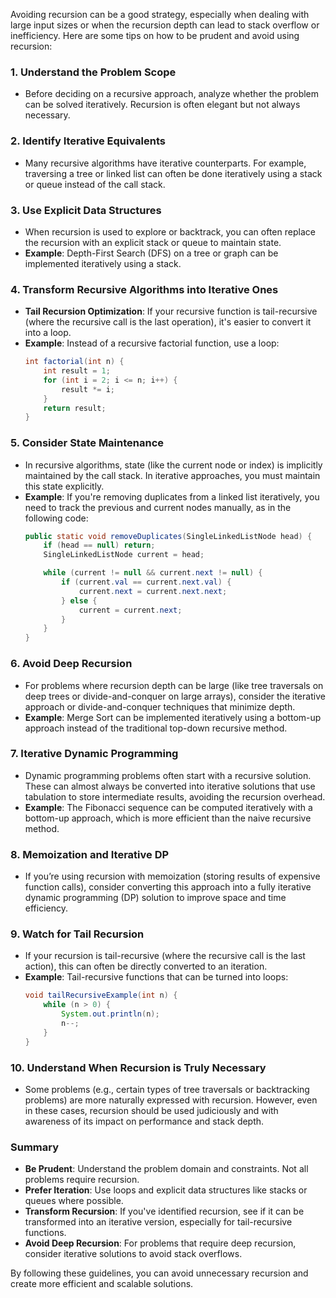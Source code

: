 Avoiding recursion can be a good strategy, especially when dealing with large input sizes or when the recursion depth can lead to stack overflow or inefficiency. Here are some tips on how to be prudent and avoid using recursion:

### 1. **Understand the Problem Scope**
- Before deciding on a recursive approach, analyze whether the problem can be solved iteratively. Recursion is often elegant but not always necessary.

### 2. **Identify Iterative Equivalents**
- Many recursive algorithms have iterative counterparts. For example, traversing a tree or linked list can often be done iteratively using a stack or queue instead of the call stack.

### 3. **Use Explicit Data Structures**
- When recursion is used to explore or backtrack, you can often replace the recursion with an explicit stack or queue to maintain state.
- **Example**: Depth-First Search (DFS) on a tree or graph can be implemented iteratively using a stack.

### 4. **Transform Recursive Algorithms into Iterative Ones**
- **Tail Recursion Optimization**: If your recursive function is tail-recursive (where the recursive call is the last operation), it's easier to convert it into a loop.
- **Example**: Instead of a recursive factorial function, use a loop:
  ```java
  int factorial(int n) {
      int result = 1;
      for (int i = 2; i <= n; i++) {
          result *= i;
      }
      return result;
  }
  ```

### 5. **Consider State Maintenance**
- In recursive algorithms, state (like the current node or index) is implicitly maintained by the call stack. In iterative approaches, you must maintain this state explicitly.
- **Example**: If you're removing duplicates from a linked list iteratively, you need to track the previous and current nodes manually, as in the following code:
  ```java
  public static void removeDuplicates(SingleLinkedListNode head) {
      if (head == null) return;
      SingleLinkedListNode current = head;

      while (current != null && current.next != null) {
          if (current.val == current.next.val) {
              current.next = current.next.next;
          } else {
              current = current.next;
          }
      }
  }
  ```

### 6. **Avoid Deep Recursion**
- For problems where recursion depth can be large (like tree traversals on deep trees or divide-and-conquer on large arrays), consider the iterative approach or divide-and-conquer techniques that minimize depth.
- **Example**: Merge Sort can be implemented iteratively using a bottom-up approach instead of the traditional top-down recursive method.

### 7. **Iterative Dynamic Programming**
- Dynamic programming problems often start with a recursive solution. These can almost always be converted into iterative solutions that use tabulation to store intermediate results, avoiding the recursion overhead.
- **Example**: The Fibonacci sequence can be computed iteratively with a bottom-up approach, which is more efficient than the naive recursive method.

### 8. **Memoization and Iterative DP**
- If you’re using recursion with memoization (storing results of expensive function calls), consider converting this approach into a fully iterative dynamic programming (DP) solution to improve space and time efficiency.

### 9. **Watch for Tail Recursion**
- If your recursion is tail-recursive (where the recursive call is the last action), this can often be directly converted to an iteration.
- **Example**: Tail-recursive functions that can be turned into loops:
  ```java
  void tailRecursiveExample(int n) {
      while (n > 0) {
          System.out.println(n);
          n--;
      }
  }
  ```

### 10. **Understand When Recursion is Truly Necessary**
- Some problems (e.g., certain types of tree traversals or backtracking problems) are more naturally expressed with recursion. However, even in these cases, recursion should be used judiciously and with awareness of its impact on performance and stack depth.

### Summary
- **Be Prudent**: Understand the problem domain and constraints. Not all problems require recursion.
- **Prefer Iteration**: Use loops and explicit data structures like stacks or queues where possible.
- **Transform Recursion**: If you've identified recursion, see if it can be transformed into an iterative version, especially for tail-recursive functions.
- **Avoid Deep Recursion**: For problems that require deep recursion, consider iterative solutions to avoid stack overflows.

By following these guidelines, you can avoid unnecessary recursion and create more efficient and scalable solutions.